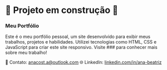 # 🚧 Projeto em construção 🚧

### Meu Portfólio

Este é o meu portfólio pessoal, um site desenvolvido para exibir meus trabalhos, projetos e habilidades. Utilizei tecnologias como HTML, CSS e JavaScript para criar este site responsivo. Visite ### para conhecer mais sobre meu trabalho!

📧 Contato: anacost.a@outlook.com
🌐 LinkedIn: [linkedin.com/in/ana-beatriz](https://www.linkedin.com/in/ana-beatriz-faria-99a44717a/)
